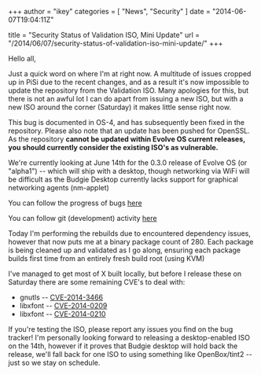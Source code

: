 +++
author = "ikey"
categories = [
"News",
"Security"
]
date =  "2014-06-07T19:04:11Z"

title = "Security Status of Validation ISO, Mini Update"
url = "/2014/06/07/security-status-of-validation-iso-mini-update/"
+++

Hello all,

Just a quick word on where I'm at right now. A multitude of issues cropped up in PiSi due to the recent changes, and as a result it's now impossible to update the repository from the Validation ISO. Many apologies for this, but there is not an awful lot I can do apart from issuing a new ISO, but with a new ISO around the corner (Saturday) it makes little sense right now.

This bug is documented in OS-4, and has subsequently been fixed in the repository. Please also note that an
update has been pushed for OpenSSL. As the repository
**cannot be updated within Evolve OS current releases, you should currently consider the existing ISO's as vulnerable.**

We're currently looking at June 14th for the 0.3.0 release of Evolve OS (or "alpha1") -- which will ship with a desktop, though networking via WiFi will be difficult 
as the Budgie Desktop currently lacks support for graphical networking agents (nm-applet)

You can follow the progress of bugs [here](https://github.com/getsolus)

You can follow git (development) activity [here](https://github.com/getsolus)

Today I'm performing the rebuilds due to encountered dependency issues, however that now puts me at a binary package count of 280. Each package is being cleaned 
up and validated as I go along, ensuring each package builds first time from an entirely fresh build root (using KVM)

I've managed to get most of X built locally, but before I release these on Saturday there are some remaining CVE's to deal with:

* gnutls -- [CVE-2014-3466](https://cve.mitre.org/cgi-bin/cvename.cgi?name=CVE-2014-3466)
* libxfont -- [CVE-2014-0209](https://cve.mitre.org/cgi-bin/cvename.cgi?name=CVE-2014-0209)
* libxfont -- [CVE-2014-0210](https://cve.mitre.org/cgi-bin/cvename.cgi?name=CVE-2014-0210)

If you're testing the ISO, please report any issues you find on the bug tracker! I'm personally looking forward to releasing a desktop-enabled ISO on the 14th, however if it 
proves that Budgie desktop will hold back the release, we'll fall back for one ISO to using something like OpenBox/tint2 -- just so we stay on schedule.
